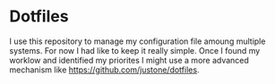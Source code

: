 Dotfiles
========

I use this repository to manage my configuration file amoung multiple systems. For now I had like to keep it really simple. Once I found my worklow and identified my priorites I might use a more advanced mechanism like https://github.com/justone/dotfiles.

